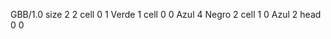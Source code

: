 <gs-board without-header> GBB/1.0
size 2 2
cell 0 1 Verde 1 
cell 0 0 Azul 4 Negro 2 
cell 1 0 Azul 2 
head 0 0 </gs-board>